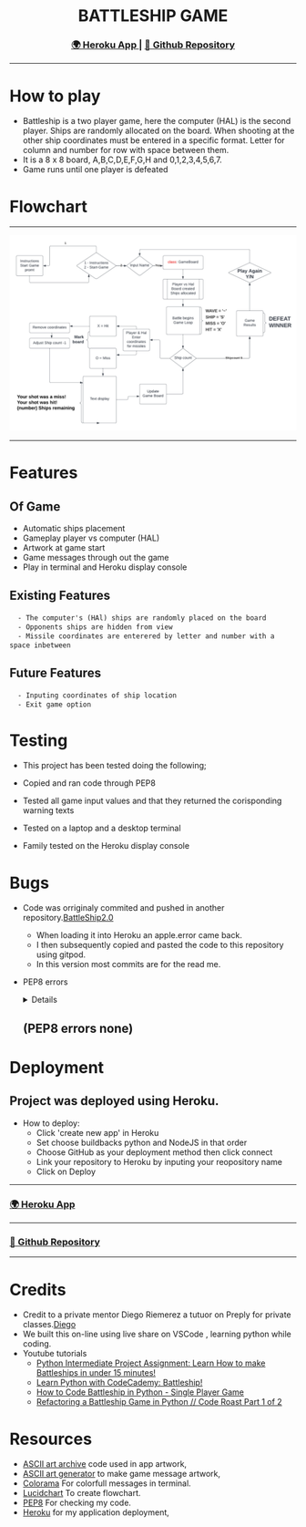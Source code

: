 <h1 align="center">BATTLESHIP GAME</h1>

<div align="center">
  <h3>
    <a href="https://battleshipcip3.herokuapp.com/">
      🌍 Heroku App
    </a>
    <span> | </span>
    <a href="https://github.com/bslevin/BattleShipCIProject3">
      💾 Github Repository
    </a>
  </h3>
</div>
<hr>

# How to play
  - Battleship is a two player game, here the computer (HAL) is the second player. Ships are randomly allocated on the board. When shooting at the other ship coordinates must be entered in a specific format. Letter for column and number for row with space between them. 
  - It is a 8 x 8 board, A,B,C,D,E,F,G,H and 0,1,2,3,4,5,6,7.
  - Game runs until one player is defeated

# Flowchart
<hr>
<img src='assets/readme/flowchart.png'>
<hr>

# Features
  ## Of Game
  - Automatic ships placement
  - Gameplay player vs computer (HAL)
  - Artwork at game start
  - Game messages through out the game
  - Play in terminal and Heroku display console

  ## Existing Features
      - The computer's (HAl) ships are randomly placed on the board
      - Opponents ships are hidden from view
      - Missile coordinates are enterered by letter and number with a space inbetween 

  ## Future Features
      - Inputing coordinates of ship location
      - Exit game option

# Testing
  - This project has been tested doing the following;

  - Copied and ran code through PEP8
  - Tested all game input values and that they returned the corisponding warning texts
  - Tested on a laptop and a desktop terminal
  - Family tested on the Heroku display console


# Bugs
  - Code was orriginaly commited and pushed in another repository.[BattleShip2.0](https://github.com/bslevin/BattleShip2.0/commits/main)
      - When loading it into Heroku an apple.error came back. 
      - I then subsequently copied and pasted the code to this repository using gitpod. 
      - In this version most commits are for the read me.

  - PEP8 errors <details><img src='assets/readme/pep8_errors.png'></details>
    
    <h2>(PEP8 errors none)</h2>

# Deployment

  <h2>Project was deployed using Heroku.</h2>
  
  - How to deploy:
    - Click 'create new app' in Heroku
    - Set choose buildbacks python and NodeJS in that order
    - Choose GitHub as your deployment method then click connect
    - Link your repository to Heroku by inputing your reopository name
    - Click on Deploy
  
  <hr>
  <h3>
      <a href="https://battleshipcip3.herokuapp.com/">
        🌍 Heroku App
      </a>
  </h3>
  <hr>
  <h3>
      <a href="https://github.com/bslevin/BattleShipCIProject3">
        💾 Github Repository
      </a>
  </h3>
  <hr>

# Credits

- Credit to a private mentor Diego Riemerez a tutuor on Preply for private classes.[Diego](https://preply.com/en/tutor/2632116)
- We built this on-line using live share on VSCode , learning python while coding.
- Youtube tutorials
  - [Python Intermediate Project Assignment: Learn How to make Battleships in under 15 minutes!](https://www.youtube.com/watch?v=MgJBgnsDcF0)
  - [Learn Python with CodeCademy: Battleship!](https://www.youtube.com/watch?v=7Ki_2gr0rsE)
  - [How to Code Battleship in Python - Single Player Game](https://www.youtube.com/watch?v=tF1WRCrd_HQ)
  - [Refactoring a Battleship Game in Python // Code Roast Part 1 of 2](https://www.youtube.com/watch?v=u3yo-TjeIDg)

# Resources

- [ASCII art archive](https://www.asciiart.eu/) code used in app artwork,
- [ASCII art generator](https://www.ascii-art-generator.org/) to make game message artwork,
- [Colorama](https://pypi.org/project/colorama/) For colorfull messages in terminal.
- [Lucidchart](https://lucid.app/) To create flowchart.
- [PEP8](http://pep8online.com/checkresult) For checking my code.
- [Heroku](https://dashboard.heroku.com/apps) for my application deployment,
